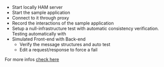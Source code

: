 
* Start locally HAM server
* Start the sample application
* Connect to it through proxy
* Record the interactions of the sample application
* Setup a null-infrastructure test with automatic consistency verification. Testing automatically with
* Simulated Front-end with Back-end
  * Verify the message structures and auto test
  * Edit a request/response to force a fail

For more infos [check here](../generated/testcalendar_internals.md)
